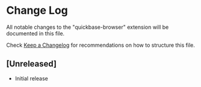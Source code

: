 # Change Log

All notable changes to the "quickbase-browser" extension will be documented in this file.

Check [Keep a Changelog](http://keepachangelog.com/) for recommendations on how to structure this file.

## [Unreleased]

- Initial release